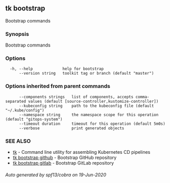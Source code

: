 ## tk bootstrap

Bootstrap commands

### Synopsis

Bootstrap commands

### Options

```
  -h, --help             help for bootstrap
      --version string   toolkit tag or branch (default "master")
```

### Options inherited from parent commands

```
      --components strings   list of components, accepts comma-separated values (default [source-controller,kustomize-controller])
      --kubeconfig string    path to the kubeconfig file (default "~/.kube/config")
      --namespace string     the namespace scope for this operation (default "gitops-system")
      --timeout duration     timeout for this operation (default 5m0s)
      --verbose              print generated objects
```

### SEE ALSO

* [tk](tk.md)	 - Command line utility for assembling Kubernetes CD pipelines
* [tk bootstrap github](tk_bootstrap_github.md)	 - Bootstrap GitHub repository
* [tk bootstrap gitlab](tk_bootstrap_gitlab.md)	 - Bootstrap GitLab repository

###### Auto generated by spf13/cobra on 19-Jun-2020

